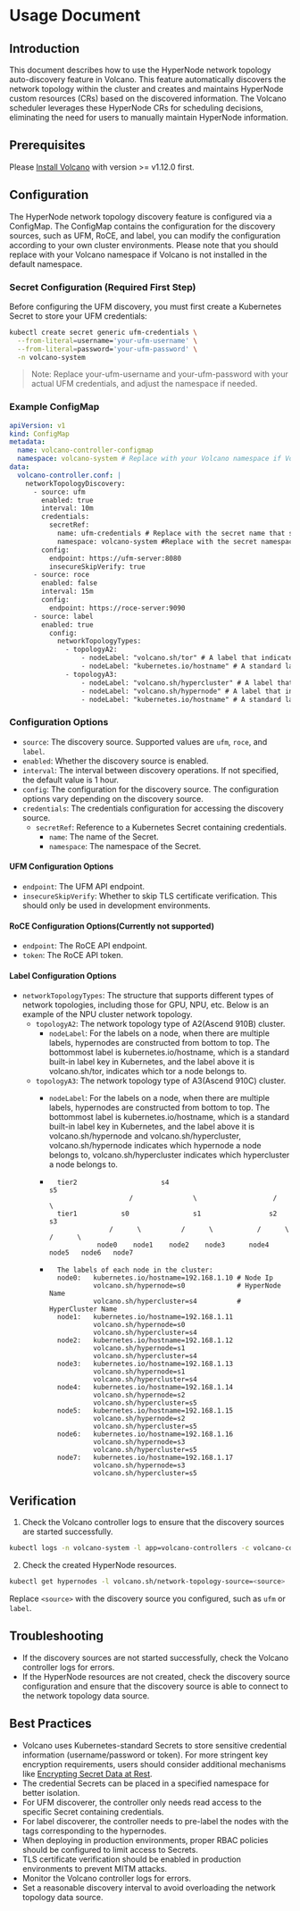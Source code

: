 # Usage Document

## Introduction

This document describes how to use the HyperNode network topology auto-discovery feature in Volcano. This feature automatically discovers the network topology within the cluster and creates and maintains HyperNode custom resources (CRs) based on the discovered information. The Volcano scheduler leverages these HyperNode CRs for scheduling decisions, eliminating the need for users to manually maintain HyperNode information.

## Prerequisites

Please [Install Volcano](https://github.com/volcano-sh/volcano/tree/master?tab=readme-ov-file#quick-start-guide) with version >= v1.12.0 first.

## Configuration

The HyperNode network topology discovery feature is configured via a ConfigMap. The ConfigMap contains the configuration for the discovery sources, such as UFM, RoCE, and label, you can modify the configuration according to your own cluster environments.
Please note that you should replace with your Volcano namespace if Volcano is not installed in the default namespace.

### Secret Configuration (Required First Step)

Before configuring the UFM discovery, you must first create a Kubernetes Secret to store your UFM credentials:

```bash
kubectl create secret generic ufm-credentials \
  --from-literal=username='your-ufm-username' \
  --from-literal=password='your-ufm-password' \
  -n volcano-system
```
 > Note: Replace your-ufm-username and your-ufm-password with your actual UFM credentials, and adjust the namespace if needed.

### Example ConfigMap

```yaml
apiVersion: v1
kind: ConfigMap
metadata:
  name: volcano-controller-configmap
  namespace: volcano-system # Replace with your Volcano namespace if Volcano is not installed in the default namespace.
data:
  volcano-controller.conf: |
    networkTopologyDiscovery:
      - source: ufm
        enabled: true
        interval: 10m
        credentials:
          secretRef:
            name: ufm-credentials # Replace with the secret name that stores the UFM credentials.
            namespace: volcano-system #Replace with the secret namespace that stores the UFM credentials.
        config:
          endpoint: https://ufm-server:8080
          insecureSkipVerify: true
      - source: roce
        enabled: false
        interval: 15m
        config:
          endpoint: https://roce-server:9090
      - source: label
        enabled: true
          config:
            networkTopologyTypes:
              - topologyA2:
                  - nodeLabel: "volcano.sh/tor" # A label that indicates which tor a node belongs to. If the values corresponding to this label on different nodes are the same, it means these nodes belong to the same tor. 
                  - nodeLabel: "kubernetes.io/hostname" # A standard label automatically added to each node in a Kubernetes cluster, used to identify the hostname of the node.
              - topologyA3:
                  - nodeLabel: "volcano.sh/hypercluster" # A label that indicates which hypercluster a node belongs to. If the values corresponding to this label on different nodes are the same, it means these nodes belong to the same hypercluster.
                  - nodeLabel: "volcano.sh/hypernode" # A label that indicates which hypernode a node belongs to. If the values corresponding to this label on different nodes are the same, it means these nodes belong to the same hypernode.
                  - nodeLabel: "kubernetes.io/hostname" # A standard label automatically added to each node in a Kubernetes cluster, used to identify the hostname of the node.
```

### Configuration Options

*   `source`: The discovery source. Supported values are `ufm`, `roce`, and `label`.
*   `enabled`: Whether the discovery source is enabled.
*   `interval`: The interval between discovery operations. If not specified, the default value is 1 hour.
*   `config`: The configuration for the discovery source. The configuration options vary depending on the discovery source.
*   `credentials`: The credentials configuration for accessing the discovery source.
      * `secretRef`: Reference to a Kubernetes Secret containing credentials.
        * `name`: The name of the Secret.
        * `namespace`: The namespace of the Secret.

#### UFM Configuration Options

*   `endpoint`: The UFM API endpoint.
*   `insecureSkipVerify`: Whether to skip TLS certificate verification. This should only be used in development environments.

#### RoCE Configuration Options(Currently not supported)

*   `endpoint`: The RoCE API endpoint.
*   `token`: The RoCE API token.

#### Label Configuration Options

*   `networkTopologyTypes`: The structure that supports different types of network topologies, including those for GPU, NPU, etc. Below is an example of the NPU cluster network topology.
      * `topologyA2`: The network topology type of A2(Ascend 910B) cluster.
        * `nodeLabel`: For the labels on a node, when there are multiple labels, hypernodes are constructed from bottom to top. The bottommost label is kubernetes.io/hostname, which is a standard built-in label key in Kubernetes, and the label above it is volcano.sh/tor, indicates which tor a node belongs to.  
      * `topologyA3`: The network topology type of A3(Ascend 910C) cluster. 
        * `nodeLabel`: For the labels on a node, when there are multiple labels, hypernodes are constructed from bottom to top. The bottommost label is kubernetes.io/hostname, which is a standard built-in label key in Kubernetes, and the label above it is volcano.sh/hypernode and volcano.sh/hypercluster, volcano.sh/hypernode indicates which hypernode a node belongs to, volcano.sh/hypercluster indicates which hypercluster a node belongs to.

        *       tier2                     s4                                 s5                         
                                  /               \                   /              \                 
                tier1           s0                s1                 s2              s3              
                             /      \          /      \           /      \        /      \         
                          node0    node1    node2    node3      node4   node5   node6   node7       
                  
        *       The labels of each node in the cluster:
                node0:   kubernetes.io/hostname=192.168.1.10 # Node Ip
                         volcano.sh/hypernode=s0             # HyperNode Name
                         volcano.sh/hypercluster=s4          # HyperCluster Name
                node1:   kubernetes.io/hostname=192.168.1.11           
                         volcano.sh/hypernode=s0             
                         volcano.sh/hypercluster=s4          
                node2:   kubernetes.io/hostname=192.168.1.12 
                         volcano.sh/hypernode=s1             
                         volcano.sh/hypercluster=s4          
                node3:   kubernetes.io/hostname=192.168.1.13 
                         volcano.sh/hypernode=s1             
                         volcano.sh/hypercluster=s4          
                node4:   kubernetes.io/hostname=192.168.1.14 
                         volcano.sh/hypernode=s2
                         volcano.sh/hypercluster=s5 
                node5:   kubernetes.io/hostname=192.168.1.15 
                         volcano.sh/hypernode=s2
                         volcano.sh/hypercluster=s5 
                node6:   kubernetes.io/hostname=192.168.1.16 
                         volcano.sh/hypernode=s3
                         volcano.sh/hypercluster=s5
                node7:   kubernetes.io/hostname=192.168.1.17 
                         volcano.sh/hypernode=s3
                         volcano.sh/hypercluster=s5

## Verification

1.  Check the Volcano controller logs to ensure that the discovery sources are started successfully.

```bash
kubectl logs -n volcano-system -l app=volcano-controllers -c volcano-controllers | grep "Successfully started all network topology discoverers"
```

2.  Check the created HyperNode resources.

```bash
kubectl get hypernodes -l volcano.sh/network-topology-source=<source>
```

Replace `<source>` with the discovery source you configured, such as `ufm` or `label`.

## Troubleshooting

*   If the discovery sources are not started successfully, check the Volcano controller logs for errors.
*   If the HyperNode resources are not created, check the discovery source configuration and ensure that the discovery source is able to connect to the network topology data source.

## Best Practices

* Volcano uses Kubernetes-standard Secrets to store sensitive credential information (username/password or token). For more stringent key encryption requirements, users should consider additional mechanisms like [Encrypting Secret Data at Rest](https://kubernetes.io/docs/tasks/administer-cluster/encrypt-data/).
* The credential Secrets can be placed in a specified namespace for better isolation.
* For UFM discoverer, the controller only needs read access to the specific Secret containing credentials.
* For label discoverer, the controller needs to pre-label the nodes with the tags corresponding to the hypernodes.
* When deploying in production environments, proper RBAC policies should be configured to limit access to Secrets.
* TLS certificate verification should be enabled in production environments to prevent MITM attacks.
* Monitor the Volcano controller logs for errors.
* Set a reasonable discovery interval to avoid overloading the network topology data source.
